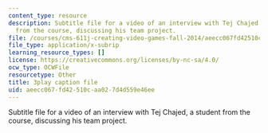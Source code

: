 ```yaml
---
content_type: resource
description: Subtitle file for a video of an interview with Tej Chajed, a student
  from the course, discussing his team project.
file: /courses/cms-611j-creating-video-games-fall-2014/aeecc067fd42510caa027d4d559e46ee_bgMZSJ2rfNc.vtt
file_type: application/x-subrip
learning_resource_types: []
license: https://creativecommons.org/licenses/by-nc-sa/4.0/
ocw_type: OCWFile
resourcetype: Other
title: 3play caption file
uid: aeecc067-fd42-510c-aa02-7d4d559e46ee
---
```

Subtitle file for a video of an interview with Tej Chajed, a student from the course, discussing his team project.